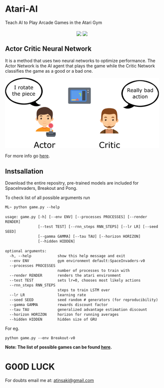 # Atari-AI
Teach AI to Play Arcade Games in the Atari Gym

<p align="center">
<img src="https://github.com/crypto-code/Atari-AI/blob/master/assets/spacegif.gif" height="500" align="middle" /> 
<img src="https://github.com/crypto-code/Atari-AI/blob/master/assets/ponggif.gif" height="500" align="middle" /> </p>


## Actor Critic Neural Network
It is a method that uses two neural networks to optimize performance. The Actor Network is the AI agent that plays the game while the Critic Network classifies the game as a good or a bad one. 

![](assets/model.png)

For more info go [here](https://www.freecodecamp.org/news/an-intro-to-advantage-actor-critic-methods-lets-play-sonic-the-hedgehog-86d6240171d/).


## Instsallation
Download the entire repositry, pre-trained models are included for SpaceInvaders, Breakout and Pong.

To check list of all possible arguments run

```
ML~ python game.py --help

usage: game.py [-h] [--env ENV] [--processes PROCESSES] [--render RENDER]
               [--test TEST] [--rnn_steps RNN_STEPS] [--lr LR] [--seed SEED]
               [--gamma GAMMA] [--tau TAU] [--horizon HORIZON]
               [--hidden HIDDEN]

optional arguments:
  -h, --help            show this help message and exit
  --env ENV             gym environment default:SpaceInvaders-v0
  --processes PROCESSES
                        number of processes to train with
  --render RENDER       renders the atari environment
  --test TEST           sets lr=0, chooses most likely actions
  --rnn_steps RNN_STEPS
                        steps to train LSTM over
  --lr LR               learning rate
  --seed SEED           seed random # generators (for reproducibility)
  --gamma GAMMA         rewards discount factor
  --tau TAU             generalized advantage estimation discount
  --horizon HORIZON     horizon for running averages
  --hidden HIDDEN       hidden size of GRU

```

For eg.
```
python game.py --env Breakout-v0
```

**Note: The list of possible games can be found [here](https://gym.openai.com/envs/#atari).**


# G00D LUCK

For doubts email me at:
atinsaki@gmail.com
